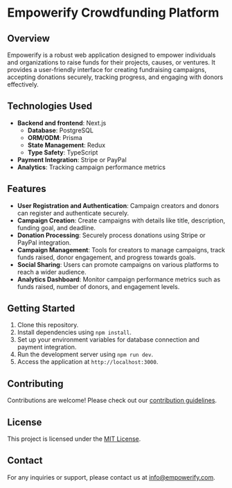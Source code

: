 # Empowerify Crowdfunding Platform

## Overview
Empowerify is a robust web application designed to empower individuals and organizations to raise funds for their projects, causes, or ventures. It provides a user-friendly interface for creating fundraising campaigns, accepting donations securely, tracking progress, and engaging with donors effectively.

## Technologies Used
- **Backend and frontend**: Next.js
  - **Database**: PostgreSQL
  - **ORM/ODM**: Prisma
  - **State Management**: Redux
  - **Type Safety**: TypeScript
- **Payment Integration**: Stripe or PayPal
- **Analytics**: Tracking campaign performance metrics

## Features
- **User Registration and Authentication**: Campaign creators and donors can register and authenticate securely.
- **Campaign Creation**: Create campaigns with details like title, description, funding goal, and deadline.
- **Donation Processing**: Securely process donations using Stripe or PayPal integration.
- **Campaign Management**: Tools for creators to manage campaigns, track funds raised, donor engagement, and progress towards goals.
- **Social Sharing**: Users can promote campaigns on various platforms to reach a wider audience.
- **Analytics Dashboard**: Monitor campaign performance metrics such as funds raised, number of donors, and engagement levels.

## Getting Started
1. Clone this repository.
2. Install dependencies using `npm install`.
3. Set up your environment variables for database connection and payment integration.
4. Run the development server using `npm run dev`.
5. Access the application at `http://localhost:3000`.

## Contributing
Contributions are welcome! Please check out our [contribution guidelines](CONTRIBUTING.md).

## License
This project is licensed under the [MIT License](LICENSE).

## Contact
For any inquiries or support, please contact us at [info@empowerify.com](mailto:info@empowerify.com).
